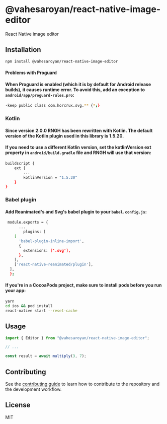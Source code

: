 # @vahesaroyan/react-native-image-editor

React Native image editor

## Installation

```sh
npm install @vahesaroyan/react-native-image-editor
```

#### Problems with Proguard
#### When Proguard is enabled (which it is by default for Android release builds), it causes runtime error. To avoid this, add an exception to `android/app/proguard-rules.pro`:

```sh
-keep public class com.horcrux.svg.** {*;}
```

### Kotlin
#### Since version 2.0.0 RNGH has been rewritten with Kotlin. The default version of the Kotlin plugin used in this library is 1.5.20.
#### If you need to use a different Kotlin version, set the kotlinVersion ext property in `android/build.gradle` file and RNGH will use that version:
```sh
buildscript {
    ext {
        ...
        kotlinVersion = "1.5.20"
    }
}
```
### Babel plugin
#### Add Reanimated's and Svg's babel plugin to your `babel.config.js`:
```sh
 module.exports = {
      ...
        plugins: [
    [
      'babel-plugin-inline-import',
      {
        extensions: ['.svg'],
      },
    ],
    ['react-native-reanimated/plugin'],
  ],
  };
```

#### If you're in a CocoaPods project, make sure to install pods before you run your app:
```sh
yarn
cd ios && pod install
react-native start --reset-cache
```

## Usage

```js
import { Editor } from "@vahesaroyan/react-native-image-editor";

// ...

const result = await multiply(3, 7);
```

## Contributing

See the [contributing guide](CONTRIBUTING.md) to learn how to contribute to the repository and the development workflow.

## License

MIT

